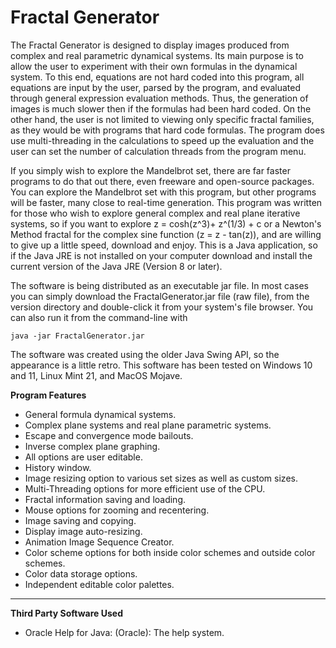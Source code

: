 # Fractal Generator

The Fractal Generator is designed to display images produced from complex and real parametric dynamical systems. Its main purpose is to allow the user to experiment with their own formulas in the dynamical system. To this end, equations are not hard coded into this program, all equations are input by the user, parsed by the program, and evaluated through general expression evaluation methods. Thus, the generation of images is much slower then if the formulas had been hard coded. On the other hand, the user is not limited to viewing only specific fractal families, as they would be with programs that hard code formulas.  The program does use multi-threading in the calculations to speed up the evaluation and the user can set the number of calculation threads from the program menu.  

If you simply wish to explore the Mandelbrot set, there are far faster programs to do that out there, even freeware and open-source packages. You can explore the Mandelbrot set with this program, but other programs will be faster, many close to real-time generation. This program was written for those who wish to explore general complex and real plane iterative systems, so if you want to explore z = cosh(z^3)+ z^(1/3) + c or a Newton's Method fractal for the complex sine function (z = z - tan(z)), and are willing to give up a little speed, download and enjoy.  This is a Java application, so if the Java JRE is not installed on your computer download and install the current version of the Java JRE (Version 8 or later).

The software is being distributed as an executable jar file. In most cases you can simply download the FractalGenerator.jar file (raw file), from the version directory and double-click it from your system's file browser. You can also run it from the command-line with

`java -jar FractalGenerator.jar`

The software was created using the older Java Swing API, so the appearance is a little retro. This software has been tested on Windows 10 and 11, Linux Mint 21, and MacOS Mojave.

**Program Features**

- General formula dynamical systems.
- Complex plane systems and real plane parametric systems.
- Escape and convergence mode bailouts.
- Inverse complex plane graphing.
- All options are user editable.
- History window.
- Image resizing option to various set sizes as well as custom sizes.
- Multi-Threading options for more efficient use of the CPU.
- Fractal information saving and loading.
- Mouse options for zooming and recentering.
- Image saving and copying.
- Display image auto-resizing.
- Animation Image Sequence Creator.
- Color scheme options for both inside color schemes and outside color schemes.
- Color data storage options.
- Independent editable color palettes.

---

**Third Party Software Used**

- Oracle Help for Java: (Oracle): The help system.
